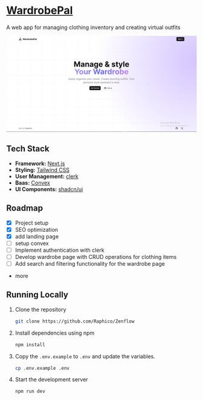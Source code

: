 # [WardrobePal](https://wardrobe-pal.vercel.app/)

A web app for managing clothing inventory and creating virtual outfits

[![WardrobePal](./public/images/Screenshot.png)](https://wardrobe-pal.vercel.app/)

## Tech Stack

- **Framework:** [Next.js](https://nextjs.org)
- **Styling:** [Tailwind CSS](https://tailwindcss.com)
- **User Management:** [clerk](https://clerk.com/)
- **Baas:** [Convex](https://www.convex.dev/)
- **UI Components:** [shadcn/ui](https://ui.shadcn.com)

## Roadmap

- [x] Project setup
- [x] SEO optimization
- [x] add landing page
- [ ] setup convex
- [ ] Implement authentication with clerk
- [ ] Develop wardrobe page with CRUD operations for clothing items
- [ ] Add search and filtering functionality for the wardrobe page
- more

## Running Locally

1. Clone the repository

   ```bash
   git clone https://github.com/Raphico/Zenflow
   ```

2. Install dependencies using npm

   ```bash
   npm install
   ```

3. Copy the `.env.example` to `.env` and update the variables.

   ```bash
   cp .env.example .env
   ```

4. Start the development server

   ```bash
   npm run dev
   ```
